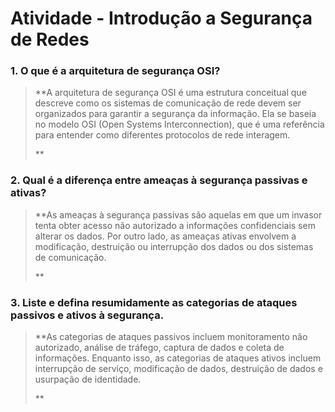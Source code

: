 # **Atividade - Introdução a Segurança de Redes**

### **1. O que é a arquitetura de segurança OSI?**

>
> **A arquitetura de segurança OSI é uma estrutura conceitual que descreve como os sistemas de comunicação de rede devem ser organizados para garantir a segurança da informação. Ela se baseia no modelo OSI (Open Systems Interconnection), que é uma referência para entender como diferentes protocolos de rede interagem.
>
> **

### **2. Qual é a diferença entre ameaças à segurança passivas e ativas?**

>
> **As ameaças à segurança passivas são aquelas em que um invasor tenta obter acesso não autorizado a informações confidenciais sem alterar os dados. Por outro lado, as ameaças ativas envolvem a modificação, destruição ou interrupção dos dados ou dos sistemas de comunicação.
>
> **	

### **3. Liste e defina resumidamente as categorias de ataques passivos e ativos à segurança.**

>
> **As categorias de ataques passivos incluem monitoramento não autorizado, análise de tráfego, captura de dados e coleta de informações. Enquanto isso, as categorias de ataques ativos incluem interrupção de serviço, modificação de dados, destruição de dados e usurpação de identidade.
>
> **
